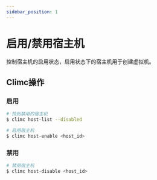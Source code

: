 ```yaml
---
sidebar_position: 1
---
```


# 启用/禁用宿主机

控制宿主机的启用状态，启用状态下的宿主机用于创建虚拟机。

## Climc操作

### 启用


```bash
# 找到禁用的宿主机
$ climc host-list --disabled

# 启用宿主机
$ climc host-enable <host_id>
```

### 禁用

```bash
# 禁用宿主机
$ climc host-disable <host_id>
```
